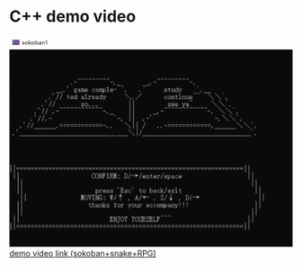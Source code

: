 # C++ demo video

![demo cover](./src/src_consolegame.png)  
[demo video link (sokoban+snake+RPG)](https://www.aliyundrive.com/s/JXaN7YSHiqP)  


